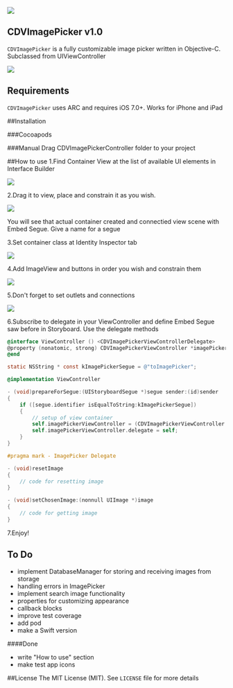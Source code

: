 [![](images/logo_codeveyor.jpg)](https://twitter.com/Codeveyor)

## CDVImagePicker v1.0

`CDVImagePicker` is a fully customizable image picker written in Objective-C. Subclassed from UIViewController

[![](images/preview.png)](http://codeveyor.com)

## Requirements

`CDVImagePicker` uses ARC and requires iOS 7.0+. Works for iPhone and iPad

##Installation

###Cocoapods

###Manual
Drag CDVImagePickerController folder to your project 

##How to use
1.Find Container View at the list of available UI elements in Interface Builder

[![](images/1.find_container.png)](http://codeveyor.com)

2.Drag it to view, place and constrain it as you wish.

[![](images/2.drag_container.png)](http://codeveyor.com)

You will see that actual container created and connectied view scene with Embed Segue. Give a name for a segue

3.Set container class at Identity Inspector tab

[![](images/3.set_container_class.png)](http://codeveyor.com)

4.Add ImageView and buttons in order you wish and constrain them

[![](images/4.constrain_view.png)](http://codeveyor.com)

5.Don't forget to set outlets and connections

[![](images/5.set_outlets.png)](http://codeveyor.com)

6.Subscribe to delegate in your ViewController and define Embed Segue saw before in Storyboard. Use the delegate methods

``` objective-c
@interface ViewController () <CDVImagePickerViewControllerDelegate>
@property (nonatomic, strong) CDVImagePickerViewController *imagePickerViewController;
@end

static NSString * const kImagePickerSegue = @"toImagePicker";

@implementation ViewController

- (void)prepareForSegue:(UIStoryboardSegue *)segue sender:(id)sender
{
    if ([segue.identifier isEqualToString:kImagePickerSegue])
    {
        // setup of view container
        self.imagePickerViewController = (CDVImagePickerViewController *)[segue destinationViewController];
        self.imagePickerViewController.delegate = self;
    }
}

#pragma mark - ImagePicker Delegate

- (void)resetImage
{
    // code for resetting image
}

- (void)setChosenImage:(nonnull UIImage *)image
{
    // code for getting image
}
```

7.Enjoy!

## To Do

- implement DatabaseManager for storing and receiving images from storage
- handling errors in ImagePicker
- implement search image functionality
- properties for customizing appearance
- callback blocks
- improve test coverage
- add pod
- make a Swift version

####Done
- write "How to use" section
- make test app icons

##License
The MIT License (MIT). See `LICENSE` file for more details
 
